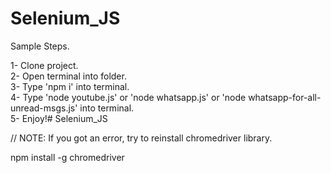 # Selenium_JS

Sample Steps.

1- Clone project.  
2- Open terminal into folder.  
3- Type 'npm i' into terminal.  
4- Type 'node youtube.js' or 'node whatsapp.js' or 'node whatsapp-for-all-unread-msgs.js' into terminal.  
5- Enjoy!# Selenium_JS

// NOTE:
If you got an error, try to reinstall chromedriver library.

npm install -g chromedriver
